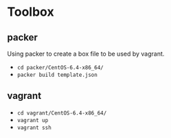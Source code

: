 Toolbox
=======

packer
------

Using packer to create a box file to be used by vagrant.

- ```cd packer/CentOS-6.4-x86_64/```
- ```packer build template.json```

vagrant
-------

- ```cd vagrant/CentOS-6.4-x86_64/```
- ```vagrant up```
- ```vagrant ssh```
